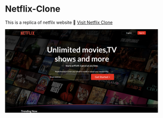 # Netflix-Clone
This is a replica of netfilx website
🔗 [Visit Netflix Clone](https://princekumar731.github.io/Netflix-Clone/)

![Banner](images/Screenshot%202025-07-24%20202327.png)
